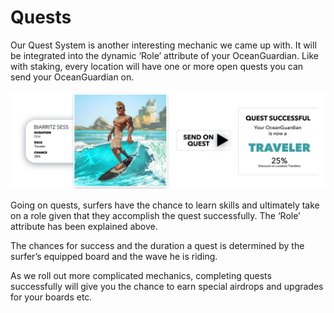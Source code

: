 # Quests

Our Quest System is another interesting mechanic we came up with. It will be integrated into the dynamic ‘Role’ attribute of your OceanGuardian. Like with staking, every location will have one or more open quests you can send your OceanGuardian on.

![](../../.gitbook/assets/Quests.png)

Going on quests, surfers have the chance to learn skills and ultimately take on a role given that they accomplish the quest successfully. The ‘Role’ attribute has been explained above.

The chances for success and the duration a quest is determined by the surfer’s equipped board and the wave he is riding.

As we roll out more complicated mechanics, completing quests successfully will give you the chance to earn special airdrops and upgrades for your boards etc.
